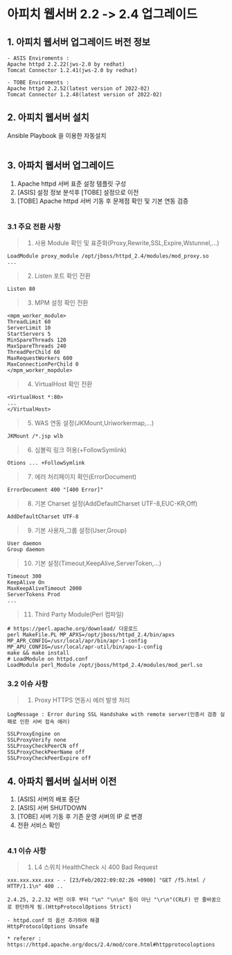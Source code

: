 # 아피치 웹서버 2.2 -> 2.4 업그레이드 

## 1. 아피치 웹서버 업그레이드 버전 정보
```
- ASIS Enviroments : 
Apache httpd 2.2.22(jws-2.0 by redhat)
Tomcat Connector 1.2.41(jws-2.0 by redhat)

- TOBE Enviroments : 
Apache httpd 2.2.52(latest version of 2022-02)
Tomcat Connector 1.2.48(latest version of 2022-02)
```

## 2. 아피치 웹서버 설치
Ansible Playbook 을 이용한 자동설치 

```
```

## 3. 아파치 웹서버 업그레이드
1. Apache httpd 서버 표준 설정 템플릿 구성
2. [ASIS] 설정 정보 분석후 [TOBE] 설정으로 이전
3. [TOBE] Apache httpd 서버 기동 후 문제점 확인 및 기본 연동 검증

```
```

### 3.1 주요 전환 사항
> 1. 사용 Module 확인 및 표준화(Proxy,Rewrite,SSL,Expire,Wstunnel,...)
```
LoadModule proxy_module /opt/jboss/httpd_2.4/modules/mod_proxy.so
...
```
> 2. Listen 포트 확인 전환
```
Listen 80
```
> 3. MPM 설정 확인 전환
```
<mpm_worker_module>
ThreadLimit 60
ServerLimit 10
StartServers 5
MinSpareThreads 120
MaxSpareThreads 240
ThreadPerChild 60
MaxRequestWorkers 600
MaxConnectionPerChild 0
</mpm_worker_mopdule>
```
> 4. VirtualHost 확인 전환
```
<VirtualHost *:80>
...
</VirtualHost>
```
> 5. WAS 연동 설정(JKMount,Uriworkermap,...)
```
JKMount /*.jsp wlb
```
> 6. 심볼릭 링크 허용(+FollowSymlink)
```
Otions ... +FollowSymlink
```
> 7. 에러 처리페이지 확인(ErrorDocument)
```
ErrorDocument 400 "[400 Error]"
```
> 8. 기본 Charset 설정(AddDefaultCharset UTF-8,EUC-KR,Off)
```
AddDefaultCharset UTF-8
```
> 9. 기본 사용자,그룹 설정(User,Group)
```
User daemon
Group daemon
```

> 10. 기본 설정(Timeout,KeepAlive,ServerToken,...)
```
Timeout 300
KeepAlive On
MaxKeepAliveTimeout 2000
ServerTokens Prod
...
```

> 11. Third Party Module(Perl 컴파일)
``` 
# https://perl.apache.org/download/ 다운로드
perl MakeFile.PL MP_APXS=/opt/jboss/httpd_2.4/bin/apxs MP_APR_CONFIG=/usr/local/apr/bin/apr-1-config MP_APU_CONFIG=/usr/local/apr-util/bin/apu-1-config
make && make install
# LoadModule on httpd.conf
LoadModule perl_Module /opt/jboss/httpd_2.4/modules/mod_perl.so
```

### 3.2 이슈 사항

> 1. Proxy HTTPS 연동시 에러 발생 처리
```
LogMessage : Error during SSL Handshake with remote server(인증서 검증 실패로 인한 서버 접속 에러)

SSLProxyEngine on
SSLProxyVerify none 
SSLProxyCheckPeerCN off
SSLProxyCheckPeerName off
SSLProxyCheckPeerExpire off

```

## 4. 아파치 웹서버 실서버 이전
1. [ASIS] 서버의 배포 중단
2. [ASIS] 서버 SHUTDOWN
3. [TOBE] 서버 기동 후 기존 운영 서버의 IP 로 변경
4. 전환 서비스 확인

```

```

### 4.1 이슈 사항
> 1. L4 스위치 HealthCheck 시 400 Bad Request 
```
xxx.xxx.xxx.xxx - - [23/Feb/2022:09:02:26 +0900] "GET /f5.html / HTTP/1.1\n" 400 ..

2.4.25, 2.2.32 버전 이후 부터 "\n" "\n\n" 등이 아닌 "\r\n"(CRLF) 만 줄바꿈으로 판단하게 됨.(HttpProtocolOptions Strict)

- httpd.conf 의 옵션 추가하여 해결
HttpProtocolOptions Unsafe

* referer : https://httpd.apache.org/docs/2.4/mod/core.html#httpprotocoloptions
```

